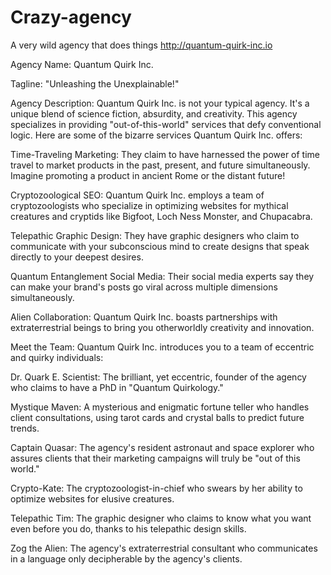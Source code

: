 # Crazy-agency
A very wild agency that does things
http://quantum-quirk-inc.io

Agency Name: Quantum Quirk Inc.

Tagline: "Unleashing the Unexplainable!"

Agency Description:
Quantum Quirk Inc. is not your typical agency. It's a unique blend of science fiction, absurdity, and creativity. This agency specializes in providing "out-of-this-world" services that defy conventional logic. Here are some of the bizarre services Quantum Quirk Inc. offers:

Time-Traveling Marketing: They claim to have harnessed the power of time travel to market products in the past, present, and future simultaneously. Imagine promoting a product in ancient Rome or the distant future!

Cryptozoological SEO: Quantum Quirk Inc. employs a team of cryptozoologists who specialize in optimizing websites for mythical creatures and cryptids like Bigfoot, Loch Ness Monster, and Chupacabra.

Telepathic Graphic Design: They have graphic designers who claim to communicate with your subconscious mind to create designs that speak directly to your deepest desires.

Quantum Entanglement Social Media: Their social media experts say they can make your brand's posts go viral across multiple dimensions simultaneously.

Alien Collaboration: Quantum Quirk Inc. boasts partnerships with extraterrestrial beings to bring you otherworldly creativity and innovation.

Meet the Team:
Quantum Quirk Inc. introduces you to a team of eccentric and quirky individuals:

Dr. Quark E. Scientist: The brilliant, yet eccentric, founder of the agency who claims to have a PhD in "Quantum Quirkology."

Mystique Maven: A mysterious and enigmatic fortune teller who handles client consultations, using tarot cards and crystal balls to predict future trends.

Captain Quasar: The agency's resident astronaut and space explorer who assures clients that their marketing campaigns will truly be "out of this world."

Crypto-Kate: The cryptozoologist-in-chief who swears by her ability to optimize websites for elusive creatures.

Telepathic Tim: The graphic designer who claims to know what you want even before you do, thanks to his telepathic design skills.

Zog the Alien: The agency's extraterrestrial consultant who communicates in a language only decipherable by the agency's clients.


